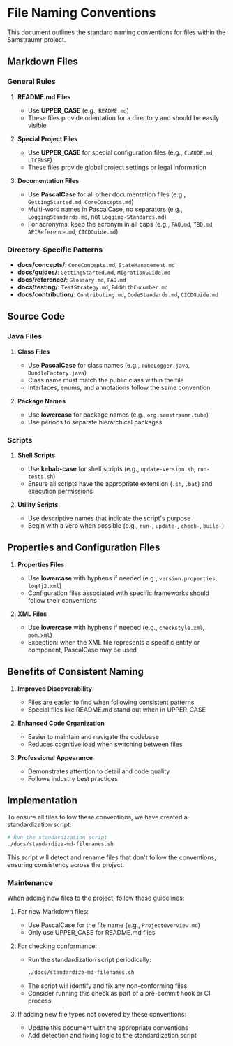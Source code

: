 # File Naming Conventions

This document outlines the standard naming conventions for files within the Samstraumr project.

## Markdown Files

### General Rules

1. **README.md Files**
   - Use **UPPER_CASE** (e.g., `README.md`) 
   - These files provide orientation for a directory and should be easily visible

2. **Special Project Files**
   - Use **UPPER_CASE** for special configuration files (e.g., `CLAUDE.md`, `LICENSE`)
   - These files provide global project settings or legal information

3. **Documentation Files**
   - Use **PascalCase** for all other documentation files (e.g., `GettingStarted.md`, `CoreConcepts.md`)
   - Multi-word names in PascalCase, no separators (e.g., `LoggingStandards.md`, not `Logging-Standards.md`)
   - For acronyms, keep the acronym in all caps (e.g., `FAQ.md`, `TBD.md`, `APIReference.md`, `CICDGuide.md`)

### Directory-Specific Patterns

- **docs/concepts/**: `CoreConcepts.md`, `StateManagement.md`
- **docs/guides/**: `GettingStarted.md`, `MigrationGuide.md`
- **docs/reference/**: `Glossary.md`, `FAQ.md`
- **docs/testing/**: `TestStrategy.md`, `BddWithCucumber.md`
- **docs/contribution/**: `Contributing.md`, `CodeStandards.md`, `CICDGuide.md`

## Source Code

### Java Files

1. **Class Files**
   - Use **PascalCase** for class names (e.g., `TubeLogger.java`, `BundleFactory.java`)
   - Class name must match the public class within the file
   - Interfaces, enums, and annotations follow the same convention

2. **Package Names**
   - Use **lowercase** for package names (e.g., `org.samstraumr.tube`)
   - Use periods to separate hierarchical packages

### Scripts

1. **Shell Scripts**
   - Use **kebab-case** for shell scripts (e.g., `update-version.sh`, `run-tests.sh`)
   - Ensure all scripts have the appropriate extension (`.sh`, `.bat`) and execution permissions

2. **Utility Scripts**
   - Use descriptive names that indicate the script's purpose
   - Begin with a verb when possible (e.g., `run-`, `update-`, `check-`, `build-`)

## Properties and Configuration Files

1. **Properties Files**
   - Use **lowercase** with hyphens if needed (e.g., `version.properties`, `log4j2.xml`)
   - Configuration files associated with specific frameworks should follow their conventions

2. **XML Files**
   - Use **lowercase** with hyphens if needed (e.g., `checkstyle.xml`, `pom.xml`)
   - Exception: when the XML file represents a specific entity or component, PascalCase may be used

## Benefits of Consistent Naming

1. **Improved Discoverability**
   - Files are easier to find when following consistent patterns
   - Special files like README.md stand out when in UPPER_CASE

2. **Enhanced Code Organization**
   - Easier to maintain and navigate the codebase
   - Reduces cognitive load when switching between files

3. **Professional Appearance**
   - Demonstrates attention to detail and code quality
   - Follows industry best practices

## Implementation

To ensure all files follow these conventions, we have created a standardization script:

```bash
# Run the standardization script
./docs/standardize-md-filenames.sh
```

This script will detect and rename files that don't follow the conventions, ensuring consistency across the project.

### Maintenance

When adding new files to the project, follow these guidelines:

1. For new Markdown files:
   - Use PascalCase for the file name (e.g., `ProjectOverview.md`)
   - Only use UPPER_CASE for README.md files

2. For checking conformance:
   - Run the standardization script periodically:
     ```bash
     ./docs/standardize-md-filenames.sh
     ```
   - The script will identify and fix any non-conforming files
   - Consider running this check as part of a pre-commit hook or CI process

3. If adding new file types not covered by these conventions:
   - Update this document with the appropriate conventions
   - Add detection and fixing logic to the standardization script